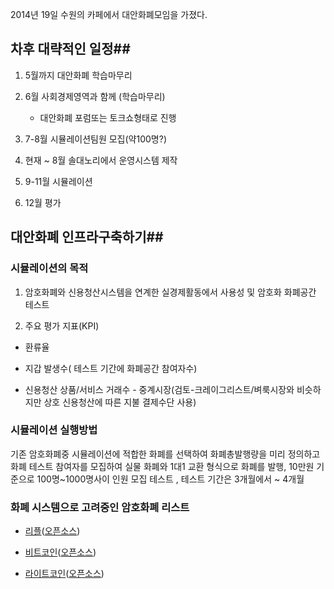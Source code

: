 2014년 19일 수원의 카페에서 대안화폐모임을 가졌다.

## 차후 대략적인 일정##

1. 5월까지 대안화폐 학습마무리

2. 6월 사회경제영역과 함께 (학습마무리)
   - 대안화폐 포럼또는 토크쇼형태로 진행

3. 7-8월 시뮬레이션팀원 모집(약100명?)

4. 현재 ~ 8월 솔대노리에서 운영시스템 제작

5. 9-11월 시뮬레이션

6. 12월 평가


## 대안화폐 인프라구축하기##

### 시뮬레이션의 목적 

1. 암호화폐와 신용청산시스템을 연계한 실경제활동에서 사용성 및 암호화 화폐공간 테스트

2. 주요 평가 지표(KPI)

- 환류율

- 지갑 발생수( 테스트 기간에 화폐공간 참여자수)

- 신용청산 상품/서비스 거래수 - 중계시장(검토-크레이그리스트/벼룩시장와 비슷하지만 상호 신용청산에 따른 지불 결제수단 사용)

### 시뮬레이션 실행방법

기존 암호화폐중 시뮬레이션에 적합한 화폐를 선택하여 화폐총발행량을 미리 정의하고 
화폐 테스트 참여자를 모집하여 실물 화폐와 1대1 교환 형식으로 화폐를 발행,
10만원 기준으로 100명~1000명사이 인원 모집 테스트 , 테스트 기간은 3개월에서 ~ 4개월


### 화폐 시스템으로 고려중인 암호화폐 리스트

- [리플](http://www.ripple.com)([오픈소스](https://github.com/ripple))

- [비트코인](http://www.bitcoin.org)([오픈소스](https://github.com/bitcoin))

- [라이트코인](http://www.litecoin.org)([오픈소스](https://github.com/bitcoin))
    
